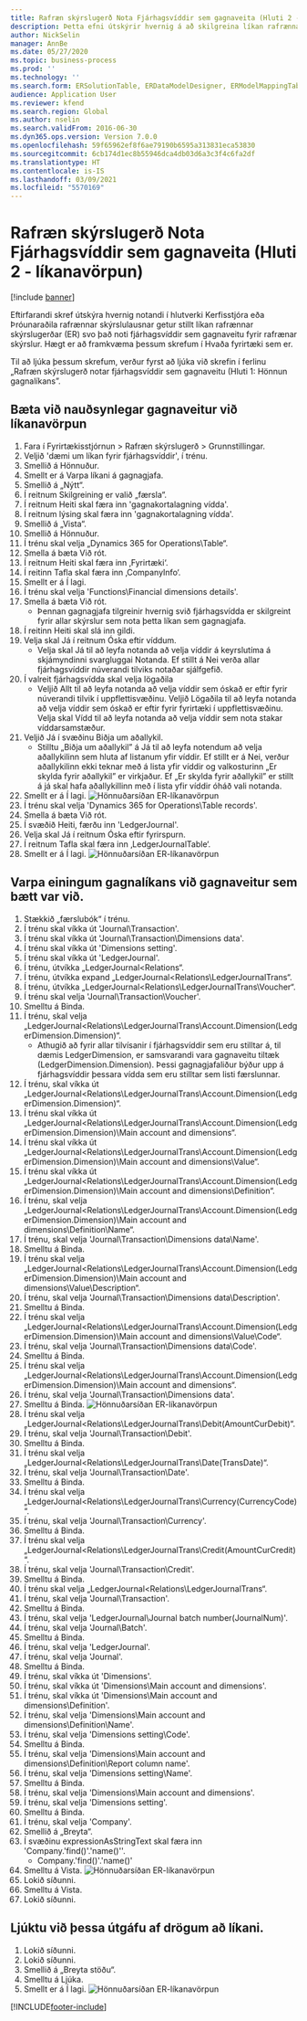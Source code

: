 ```yaml
---
title: Rafræn skýrslugerð Nota Fjárhagsvíddir sem gagnaveita (Hluti 2 - líkanavörpun)
description: Þetta efni útskýrir hvernig á að skilgreina líkan rafrænnar skýrslugerðar til að nota fjárhagsvíddir sem gagnagjafa fyrir skýrslur rafrænnar skýrslugerðar. (Hluti 2)
author: NickSelin
manager: AnnBe
ms.date: 05/27/2020
ms.topic: business-process
ms.prod: ''
ms.technology: ''
ms.search.form: ERSolutionTable, ERDataModelDesigner, ERModelMappingTable, ERModelMappingDesigner, ERExpressionDesignerFormula
audience: Application User
ms.reviewer: kfend
ms.search.region: Global
ms.author: nselin
ms.search.validFrom: 2016-06-30
ms.dyn365.ops.version: Version 7.0.0
ms.openlocfilehash: 59f65962ef8f6ae79190b6595a313831eca53830
ms.sourcegitcommit: 6cb174d1ec8b55946dca4db03d6a3c3f4c6fa2df
ms.translationtype: HT
ms.contentlocale: is-IS
ms.lasthandoff: 03/09/2021
ms.locfileid: "5570169"
---
```

# <a name="er-use-financial-dimensions-as-a-data-source-part-2---model-mapping"></a>Rafræn skýrslugerð Nota Fjárhagsvíddir sem gagnaveita (Hluti 2 - líkanavörpun)

[!include [banner](../../includes/banner.md)]

Eftirfarandi skref útskýra hvernig notandi í hlutverki Kerfisstjóra eða Þróunaraðila rafrænnar skýrslulausnar getur stillt líkan rafrænnar skýrslugerðar (ER) svo það noti fjárhagsvíddir sem gagnaveitu fyrir rafrænar skýrslur. Hægt er að framkvæma þessum skrefum í Hvaða fyrirtæki sem er.

Til að ljúka þessum skrefum, verður fyrst að ljúka við skrefin í ferlinu „Rafræn skýrslugerð notar fjárhagsvíddir sem gagnaveitu (Hluti 1: Hönnun gagnalíkans”.


## <a name="add-required-data-sources-to-model-mapping"></a>Bæta við nauðsynlegar gagnaveitur við líkanavörpun
1. Fara í Fyrirtækisstjórnun > Rafræn skýrslugerð > Grunnstillingar.
2. Veljið 'dæmi um líkan fyrir fjárhagsvíddir', í trénu.
3. Smellið á Hönnuður.
4. Smellt er á Varpa líkani á gagnagjafa.
5. Smellið á „Nýtt“.
6. Í reitnum Skilgreining er valið „færsla“.
7. Í reitnum Heiti skal færa inn 'gagnakortalagning vídda'.
8. Í reitnum lýsing skal færa inn 'gagnakortalagning vídda'.
9. Smellið á „Vista“.
10. Smellið á Hönnuður.
11. Í trénu skal velja „Dynamics 365 for Operations\Table“.
12. Smella á bæta Við rót.
13. Í reitnum Heiti skal færa inn ‚Fyrirtæki‘.
14. Í reitinn Tafla skal færa inn ‚CompanyInfo‘.
15. Smellt er á Í lagi.
16. Í trénu skal velja 'Functions\Financial dimensions details'.
17. Smella á bæta Við rót.
    * Þennan gagnagjafa tilgreinir hvernig svið fjárhagsvídda er skilgreint fyrir allar skýrslur sem nota þetta líkan sem gagnagjafa.  
18. Í reitinn Heiti skal slá inn gildi.
19. Velja skal Já í reitnum Óska eftir víddum.
    * Velja skal Já til að leyfa notanda að velja víddir á keyrslutíma á skjámyndinni svargluggai Notanda. Ef stillt á Nei verða allar fjárhagsvíddir núverandi tilviks notaðar sjálfgefið.  
20. Í valreit fjárhagsvídda skal velja lögaðila
    * Veljið Allt til að leyfa notanda að velja víddir sem óskað er eftir fyrir núverandi tilvik í uppflettisvæðinu.  Veljið Lögaðila til að leyfa notanda að velja víddir sem óskað er eftir fyrir fyrirtæki í uppflettisvæðinu.  Velja skal Vídd til að leyfa notanda að velja víddir sem nota stakar víddarsamstæður.  
21. Veljið Já í svæðinu Biðja um aðallykil.
    * Stilltu „Biðja um aðallykil” á Já til að leyfa notendum að velja aðallykilinn sem hluta af listanum yfir víddir.   Ef stillt er á Nei, verður aðallykilinn ekki teknar með á lista yfir víddir og valkosturinn „Er skylda fyrir aðallykil” er virkjaður. Ef „Er skylda fyrir aðallykil” er stillt á já skal hafa aðallykillinn með í lista yfir víddir óháð vali notanda.  
22. Smellt er á Í lagi.
![Hönnuðarsíðan ER-líkanavörpun](../media/er-financial-dimensions-guides-model-mapping1.png)
23. Í trénu skal velja 'Dynamics 365 for Operations\Table records'.
24. Smella á bæta Við rót.
25. Í svæðið Heiti, færðu inn 'LedgerJournal'.
26. Velja skal Já í reitnum Óska eftir fyrirspurn.
27. Í reitnum Tafla skal færa inn ‚LedgerJournalTable‘.
28. Smellt er á Í lagi.
![Hönnuðarsíðan ER-líkanavörpun](../media/er-financial-dimensions-guides-model-mapping2.png)

## <a name="map-data-model-elements-to-added-data-sources"></a>Varpa einingum gagnalíkans við gagnaveitur sem bætt var við.
1. Stækkið „færslubók“ í trénu.
2. Í trénu skal víkka út 'Journal\Transaction'.
3. Í trénu skal víkka út 'Journal\Transaction\Dimensions data'.
4. Í trénu skal víkka út 'Dimensions setting'.
5. Í trénu skal víkka út 'LedgerJournal'.
6. Í trénu, útvíkka „LedgerJournal\<Relations“.
7. Í trénu, útvíkka expand „LedgerJournal\<Relations\LedgerJournalTrans“.
8. Í trénu, útvíkka „LedgerJournal\<Relations\LedgerJournalTrans\Voucher“.
9. Í trénu skal velja 'Journal\Transaction\Voucher'.
10. Smelltu á Binda.
11. Í trénu, skal velja „LedgerJournal\<Relations\LedgerJournalTrans\Account.Dimension(LedgerDimension.Dimension)“.
    * Athugið að fyrir allar tilvísanir í fjárhagsvíddir sem eru stilltar á, til dæmis LedgerDimension, er samsvarandi vara gagnaveitu tiltæk (LedgerDimension.Dimension). Þessi gagnagjafaliður býður upp á fjárhagsvíddir þessara vídda sem eru stilltar sem listi færslunnar.  
12. Í trénu, skal víkka út „LedgerJournal\<Relations\LedgerJournalTrans\Account.Dimension(LedgerDimension.Dimension)“.
13. Í trénu skal víkka út „LedgerJournal\<Relations\LedgerJournalTrans\Account.Dimension(LedgerDimension.Dimension)\Main account and dimensions“.
14. Í trénu skal víkka út „LedgerJournal\<Relations\LedgerJournalTrans\Account.Dimension(LedgerDimension.Dimension)\Main account and dimensions\Value“.
15. Í trénu skal víkka út „LedgerJournal\<Relations\LedgerJournalTrans\Account.Dimension(LedgerDimension.Dimension)\Main account and dimensions\Definition“.
16. Í trénu, skal velja „LedgerJournal\<Relations\LedgerJournalTrans\Account.Dimension(LedgerDimension.Dimension)\Main account and dimensions\Definition\Name“.
17. Í trénu, skal velja 'Journal\Transaction\Dimensions data\Name'.
18. Smelltu á Binda.
19. Í trénu skal velja „LedgerJournal\<Relations\LedgerJournalTrans\Account.Dimension(LedgerDimension.Dimension)\Main account and dimensions\Value\Description“.
20. Í trénu, skal velja 'Journal\Transaction\Dimensions data\Description'.
21. Smelltu á Binda.
22. Í trénu skal velja „LedgerJournal\<Relations\LedgerJournalTrans\Account.Dimension(LedgerDimension.Dimension)\Main account and dimensions\Value\Code“.
23. Í trénu, skal velja 'Journal\Transaction\Dimensions data\Code'.
24. Smelltu á Binda.
25. Í trénu skal velja „LedgerJournal\<Relations\LedgerJournalTrans\Account.Dimension(LedgerDimension.Dimension)\Main account and dimensions“.
26. Í trénu, skal velja 'Journal\Transaction\Dimensions data'.
27. Smelltu á Binda.
![Hönnuðarsíðan ER-líkanavörpun](../media/er-financial-dimensions-guides-model-mapping3.png)
28. Í trénu skal velja „LedgerJournal\<Relations\LedgerJournalTrans\Debit(AmountCurDebit)“.
29. Í trénu, skal velja 'Journal\Transaction\Debit'.
30. Smelltu á Binda.
31. Í trénu skal velja „LedgerJournal\<Relations\LedgerJournalTrans\Date(TransDate)“.
32. Í trénu, skal velja 'Journal\Transaction\Date'.
33. Smelltu á Binda.
34. Í trénu skal velja „LedgerJournal\<Relations\LedgerJournalTrans\Currency(CurrencyCode)“.
35. Í trénu, skal velja 'Journal\Transaction\Currency'.
36. Smelltu á Binda.
37. Í trénu skal velja „LedgerJournal\<Relations\LedgerJournalTrans\Credit(AmountCurCredit)“.
38. Í trénu, skal velja 'Journal\Transaction\Credit'.
39. Smelltu á Binda.
40. Í trénu skal velja „LedgerJournal\<Relations\LedgerJournalTrans“.
41. Í trénu, skal velja 'Journal\Transaction'.
42. Smelltu á Binda.
43. Í trénu, skal velja 'LedgerJournal\Journal batch number(JournalNum)'.
44. Í trénu, skal velja 'Journal\Batch'.
45. Smelltu á Binda.
46. Í trénu, skal velja 'LedgerJournal'.
47. Í trénu, skal velja 'Journal'.
48. Smelltu á Binda.
49. Í trénu, skal víkka út 'Dimensions'.
50. Í trénu, skal víkka út 'Dimensions\Main account and dimensions'.
51. Í trénu, skal víkka út 'Dimensions\Main account and dimensions\Definition'.
52. Í trénu, skal velja 'Dimensions\Main account and dimensions\Definition\Name'.
53. Í trénu, skal velja 'Dimensions setting\Code'.
54. Smelltu á Binda.
55. Í trénu, skal velja 'Dimensions\Main account and dimensions\Definition\Report column name'.
56. Í trénu, skal velja 'Dimensions setting\Name'.
57. Smelltu á Binda.
58. Í trénu, skal velja 'Dimensions\Main account and dimensions'.
59. Í trénu, skal velja 'Dimensions setting'.
60. Smelltu á Binda.
61. Í trénu, skal velja 'Company'.
62. Smellið á „Breyta“.
63. Í svæðinu expressionAsStringText skal færa inn 'Company.'find()'.'name()''.
    * Company.'find()'.'name()'  
64. Smelltu á Vista.
![Hönnuðarsíðan ER-líkanavörpun](../media/er-financial-dimensions-guides-model-mapping4.png)
65. Lokið síðunni.
66. Smelltu á Vista.
67. Lokið síðunni.

## <a name="complete-this-draft-models-version"></a>Ljúktu við þessa útgáfu af drögum að líkani.
1. Lokið síðunni.
2. Lokið síðunni.
3. Smellið á „Breyta stöðu“.
4. Smelltu á Ljúka.
5. Smellt er á Í lagi.
![Hönnuðarsíðan ER-líkanavörpun](../media/er-financial-dimensions-guides-model-mapping5.png)


[!INCLUDE[footer-include](../../../../includes/footer-banner.md)]